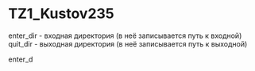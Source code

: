 # TZ1_Kustov235

enter_dir - входная директория (в неё записывается путь к входной)
quit_dir - выходная директория (в неё записывается путь к выходной)

enter_d
